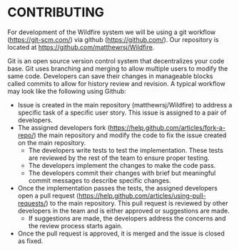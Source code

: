 CONTRIBUTING
============

For development of the Wildfire system we will be using a git workflow
(https://git-scm.com/) via github (https://github.com/). Our repository is
located at https://github.com/matthewrsj/Wildfire.

Git is an open source version control system that decentralizes your code base.
Git uses branching and merging to allow multiple users to modify the same code.
Developers can save their changes in manageable blocks called commits to allow
for history review and revision. A typical workflow may look like the following
using Github:

* Issue is created in the main repository (matthewrsj/Wildfire) to address a
  specific task of a specific user story. This issue is assigned to a pair of
  developers.
* The assigned developers fork (https://help.github.com/articles/fork-a-repo/)
  the main repository and modify the code to fix the issue created on the main
  repository.
  - The developers write tests to test the implementation. These tests are
    reviewed by the rest of the team to ensure proper testing.
  - The developers implement the changes to make the code pass.
  - The developers commit their changes with brief but meaningful commit
    messages to describe specific changes.
* Once the implementation passes the tests, the assigned developers open a pull
  request (https://help.github.com/articles/using-pull-requests/) to the main
  repository. This pull request is reviewed by other developers in the team and
  is either approved or suggestions are made.
  - If suggestions are made, the developers address the concerns and the review
    process starts again.
* Once the pull request is approved, it is merged and the issue is closed as
  fixed.
